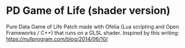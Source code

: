# PD Game of Life (shader version)

Pure Data Game of Life Patch made with Ofelia (Lua scripting and Open Frameworks / C++) that runs on a GLSL shader.
Inspired by this writing: https://nullprogram.com/blog/2014/06/10/
